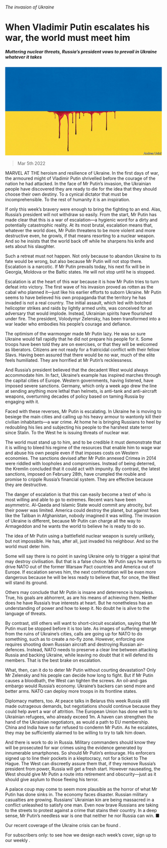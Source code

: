 ###### The invasion of Ukraine

# When Vladimir Putin escalates his war, the world must meet him 

##### Muttering nuclear threats, Russia’s president vows to prevail in Ukraine whatever it takes 

![image](images/20220305_LDD001_0.jpg) 

> Mar 5th 2022 

MARVEL AT THE heroism and resilience of Ukraine. In the first days of war, the armoured might of Vladimir Putin shrivelled before the courage of the nation he had attacked. In the face of Mr Putin’s invasion, the Ukrainian people have discovered they are ready to die for the idea that they should choose their own destiny. To a cynical dictator that must be incomprehensible. To the rest of humanity it is an inspiration.

If only this week’s bravery were enough to bring the fighting to an end. Alas, Russia’s president will not withdraw so easily. From the start, Mr Putin has made clear that this is a war of escalation—a hygienic word for a dirty and potentially catastrophic reality. At its most brutal, escalation means that, whatever the world does, Mr Putin threatens to be more violent and more destructive even, he growls, if that means resorting to a nuclear weapon. And so he insists that the world back off while he sharpens his knife and sets about his slaughter.


Such a retreat must not happen. Not only because to abandon Ukraine to its fate would be wrong, but also because Mr Putin will not stop there. Escalation is a narcotic. If Mr Putin prevails today, his next fix will be in Georgia, Moldova or the Baltic states. He will not stop until he is stopped.

Escalation is at the heart of this war because it is how Mr Putin tries to turn defeat into victory. The first wave of his invasion proved as rotten as the cabal who planned it—just like his earlier efforts to suborn Ukraine. Mr Putin seems to have believed his own propaganda that the territory he has invaded is not a real country. The initial assault, which led with botched helicopter strikes and raids by lightly armed units, was conceived for an adversary that would implode. Instead, Ukrainian spirits have flourished under fire. The president, Volodymyr Zelensky, has been transformed into a war leader who embodies his people’s courage and defiance.

The optimism of the warmonger made Mr Putin lazy. He was so sure Ukraine would fall rapidly that he did not prepare his people for it. Some troops have been told they are on exercises, or that they will be welcomed as liberators. Citizens are not ready for a fratricidal conflict with their fellow Slavs. Having been assured that there would be no war, much of the elite feels humiliated. They are horrified at Mr Putin’s recklessness.

And Russia’s president believed that the decadent West would always accommodate him. In fact, Ukraine’s example has inspired marches through the capital cities of Europe. Western governments, having listened, have imposed severe sanctions. Germany, which only a week ago drew the line at sending anything more lethal than helmets, is  anti-tank and anti-aircraft weapons, overturning decades of policy based on taming Russia by engaging with it.

Faced with these reverses, Mr Putin is escalating. In Ukraine he is moving to besiege the main cities and calling up his heavy armour to wantonly kill their civilian inhabitants—a war crime. At home he is bringing Russians to heel by redoubling his lies and subjecting his people to the harshest state terror since Stalin. To the West he is issuing threats of nuclear war.

The world must stand up to him, and to be credible it must demonstrate that it is willing to bleed his regime of the resources that enable him to wage war and abuse his own people even if that imposes costs on Western economies. The sanctions devised after Mr Putin annexed Crimea in 2014 were riddled with loopholes and compromises. Instead of being deterred, the Kremlin concluded that it could act with impunity. By contrast, the latest sanctions, imposed on February 28th, have crumpled the rouble and promise to cripple Russia’s financial system. They are effective because they are destructive.

The danger of escalation is that this can easily become a test of who is most willing and able to go to extremes. Recent wars have been asymmetric. Al-Qaeda and Islamic State would commit any atrocity, but their power was limited. America could destroy the planet, but against foes like the Taliban in Afghanistan, nobody imagined it was willing. The invasion of Ukraine is different, because Mr Putin can charge all the way to Armageddon and he wants the world to believe he is ready to do so.

The idea of Mr Putin using a battlefield nuclear weapon is surely unlikely, but not impossible. He has, after all, just invaded his neighbour. And so the world must deter him.

Some will say there is no point in saving Ukraine only to trigger a spiral that may destroy civilisation. But that is a false choice. Mr Putin says he wants to drive NATO out of the former Warsaw Pact countries and America out of Europe. If escalation serves him, the next confrontation will be even more dangerous because he will be less ready to believe that, for once, the West will stand its ground.

Others may conclude that Mr Putin is insane and deterrence is hopeless. True, his goals are abhorrent, as are his means of achieving them. Neither does he have Russia’s true interests at heart. But he nonetheless has an understanding of power and how to keep it. No doubt he is alive to the language of threats.

By contrast, still others will want to short-circuit escalation, saying that Mr Putin must be stopped before it is too late. As images of suffering emerge from the ruins of Ukraine’s cities, calls are going up for NATO to do something, such as to create a no-fly zone. However, enforcing one requires shooting down Russian aircraft and destroying Russian air-defences. Instead, NATO needs to preserve a clear line between attacking Russia and backing Ukraine, while leaving no doubt that it will defend its members. That is the best brake on escalation.

What, then, can it do to deter Mr Putin without courting devastation? Only Mr Zelensky and his people can decide how long to fight. But if Mr Putin causes a bloodbath, the West can tighten the screws. An oil-and-gas embargo would  Russia’s economy. Ukraine’s backers can send more and better arms. NATO can deploy more troops in its frontline states.

Diplomacy matters, too. At peace talks in Belarus this week Russia still made outrageous demands, but negotiations should continue because they could help avert a war of attrition. The European Union has done well to  to Ukrainian refugees, who already exceed 1m. A haven can strengthen the hand of the Ukrainian negotiators, as would a path to EU membership. China and India have so far refused to condemn Mr Putin. As he escalates, they may be sufficiently alarmed to be willing to try to talk him down.

And there is work to do in Russia. Military commanders should know they will be prosecuted for war crimes using the evidence generated by innumerable smartphones. So should Mr Putin’s entourage. His enforcers signed up to line their pockets in a kleptocracy, not for a ticket to The Hague. The West can discreetly assure them that, if they remove Russia’s president from power, Russia will get a fresh start. However nauseating, the West should give Mr Putin a route into retirement and obscurity—just as it should give asylum to those fleeing his terror.

A palace coup may come to seem more plausible as the horror of what Mr Putin has done sinks in. The economy faces disaster. Russian military casualties are growing. Russians’ Ukrainian kin are being massacred in a conflict unleashed to satisfy one man. Even now brave Russians are taking to the streets to protest against a crime that stains their country. In a deep sense, Mr Putin’s needless war is one that neither he nor Russia can win. ■

Our recent coverage of the Ukraine crisis can be found .

For subscribers only: to see how we design each week’s cover, sign up to our weekly .

